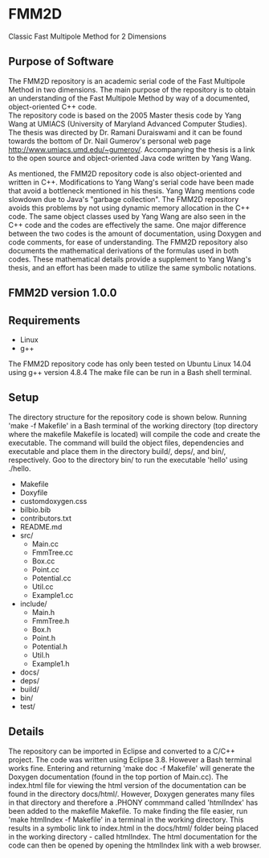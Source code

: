 # FMM2D
Classic Fast Multipole Method for 2 Dimensions

## Purpose of Software
The FMM2D repository is an academic serial code of the Fast Multipole Method in two dimensions.  The main purpose of the repository is to obtain an understanding of the Fast Multipole Method by way of a documented, object-oriented C++ code.  
The repository code is based on the 2005 Master thesis code by Yang Wang at UMIACS (University of Maryland Advanced Computer Studies). The thesis was directed by Dr. Ramani Duraiswami and it can be found towards the bottom of Dr. Nail Gumerov's personal web page http://www.umiacs.umd.edu/~gumerov/.  Accompanying the thesis is a link to the open source and object-oriented Java code written by Yang Wang.   

As mentioned, the FMM2D repository code is also object-oriented and written in C++.  Modifications to Yang Wang's serial code have been made that avoid a bottleneck mentioned in his thesis.  Yang Wang mentions code slowdown due to Java's "garbage collection".  The FMM2D repository avoids this problems by not using dynamic memory allocation in the C++ code.  The same object classes used by Yang Wang are also seen in the C++ code and the codes are effectively the same.  One major difference between the two codes is the amount of documentation, using Doxygen and code comments, for ease of understanding.  The FMM2D repository also documents the mathematical derivations of the formulas used in both codes.  These mathematical details provide a supplement to Yang Wang's thesis, and an effort has been made to utilize the same symbolic notations.   

## FMM2D version 1.0.0

## Requirements
* Linux
* g++

The FMM2D repository code has only been tested on Ubuntu Linux 14.04 using g++ version 4.8.4
The make file can be run in a Bash shell terminal.

## Setup
The directory structure for the repository code is shown below.  Running 'make -f Makefile' in a Bash terminal of the working directory (top directory where the makefile Makefile is located) will compile the code and create the executable.  The command will build the object files, dependencies and executable and place them in the directory build/, deps/, and bin/, respectively.  Goo to the directory bin/ to run the executable 'hello' using ./hello.

* Makefile
* Doxyfile
* customdoxygen.css
* bilbio.bib
* contributors.txt
* README.md
* src/
  * Main.cc 
  * FmmTree.cc
  * Box.cc
  * Point.cc
  * Potential.cc
  * Util.cc
  * Example1.cc
* include/
  * Main.h 
  * FmmTree.h
  * Box.h
  * Point.h
  * Potential.h
  * Util.h
  * Example1.h
* docs/
* deps/
* build/
* bin/
* test/

## Details
The repository can be imported in Eclipse and converted to a C/C++ project.  The code was written using Eclipse 3.8.  However a Bash terminal works fine.  Entering and returning 'make doc -f Makefile' will generate the Doxygen documentation (found in the top portion of Main.cc).  The index.html file for viewing the html version of the documentation can be found in the directory docs/html/.  However, Doxygen generates many files in that directory and therefore a .PHONY commmand called 'htmlIndex' has been added to the makefile Makefile.  To make finding the file easier, run 'make htmlIndex -f Makefile' in a terminal in the working directory.  This results in a symbolic link to index.html in the docs/html/ folder being placed in the working directory - called htmlIndex.  The html documentation for the code can then be opened by opening the htmlIndex link with a web browser.
